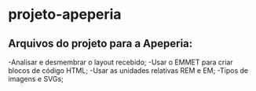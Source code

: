 # projeto-apeperia
## Arquivos do projeto para a Apeperia:
-Analisar e desmembrar o layout recebido;
-Usar o EMMET para criar blocos de código HTML;
-Usar as unidades relativas REM e EM;
-Tipos de imagens e SVGs;

